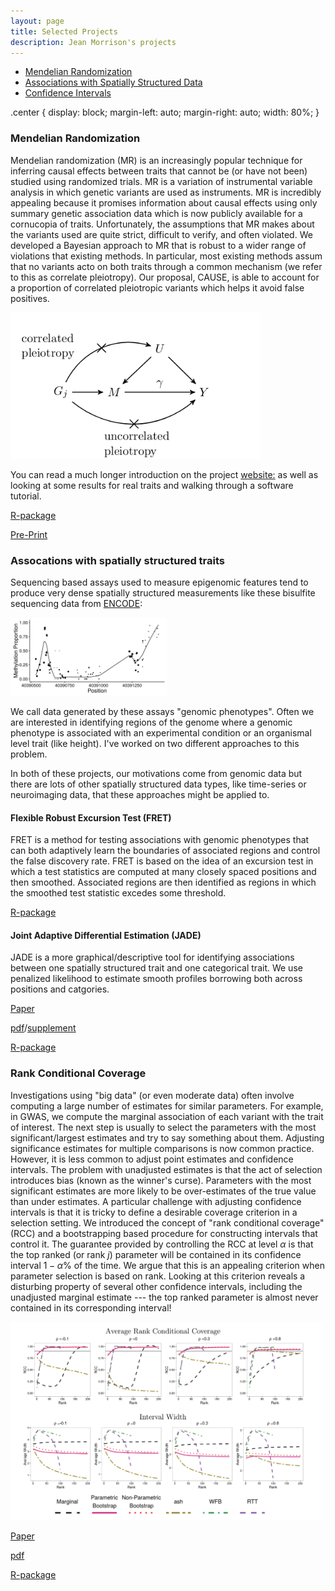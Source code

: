 ```yaml
---
layout: page
title: Selected Projects
description: Jean Morrison's projects
---
```


<div class="navbar">
    <div class="navbar-inner">
        <ul class="nav">
	    <li><a href="#cause"> Mendelian Randomization
            <li><a href="#smooth">Associations with Spatially Structured Data</a></li>
            <li><a href="#rcc">Confidence Intervals</a></li>
        </ul>
    </div>
</div>

.center {
  display: block;
  margin-left: auto;
  margin-right: auto;
  width: 80%;
}

### <a name = "cause"> </a> Mendelian Randomization

Mendelian randomization (MR) is an increasingly popular technique for inferring causal effects between traits that cannot be (or have not been) studied using randomized trials. MR is a variation of instrumental variable analysis in which genetic variants are used as instruments. MR is incredibly appealing because it promises information about causal effects using only summary genetic association data which is now publicly available for a cornucopia of traits. Unfortunately, the assumptions that MR makes about the variants used are quite strict, difficult to verify, and often violated. We developed a Bayesian approach to MR that is robust to a wider range of violations that existing methods. In particular, most existing methods assum that no variants acto on both traits through a common mechanism (we refer to this as correlate pleiotropy). Our proposal, CAUSE, is able to account for a proportion of correlated pleiotropic variants which helps it avoid false positives. 

<img src="pics/cause_fig1.png" class="center" width="400" alt=""/>

You can read a much longer introduction on the project [website:](https://jean997.github.io/cause/) as well as looking at some results for real traits and walking through a software tutorial.


[R-package](https://github.com/jean997/cause)

[Pre-Print](https://www.biorxiv.org/content/10.1101/682237v3)




### <a name="smooth"></a>Assocations with spatially structured traits

Sequencing based assays used to measure epigenomic features tend to produce very dense spatially structured measurements like these bisulfite sequencing data from [ENCODE](https://www.encodeproject.org/):

<img src="pics/meth_dat_example.png" class="center" width="250" alt="bisulfite sequencing data in a small region of chromosome 22"/>

We call data generated by these assays "genomic phenotypes".
Often we are interested in identifying regions of the genome where a genomic phenotype is associated with an experimental condition or an organismal level trait (like height). I've worked on two different approaches to this problem. 

In both of these projects, our motivations come from genomic data but there are lots of other spatially structured data types, like time-series or neuroimaging data, that these approaches might be applied to. 

#### Flexible Robust Excursion Test (FRET)

FRET is a method for testing associations with genomic phenotypes that can both adaptively learn the boundaries of associated regions and control the false discovery rate.  FRET is based on the idea of an excursion test in which a test statistics are computed at many closely spaced positions and then smoothed. Associated regions are then identified as regions in which the smoothed test statistic excedes some threshold. 

[R-package](https://github.com/jean997/fret)


#### Joint Adaptive Differential Estimation (JADE)

JADE is a more graphical/descriptive tool for identifying associations between one spatially structured trait and one categorical trait. We use penalized likelihood to estimate smooth profiles borrowing both across positions and catgories. 

[Paper](https://biostatistics.oxfordjournals.org/content/early/2016/08/04/biostatistics.kxw033)

[pdf](papers/jade_main.pdf)/[supplement](papers/jade_supp.pdf)

[R-package](https://github.com/jean997/jadeTF)


### <a name="rcc"></a>Rank Conditional Coverage

Investigations using "big data" (or even moderate data) often involve computing a large number of estimates for similar parameters. For example, in GWAS, we compute the marginal association of each variant with the trait of interest. The next step is usually to select the parameters with the most significant/largest estimates and try to say something about them. Adjusting significance estimates for multiple comparisons is now common practice. However, it is less common to adjust point estimates and confidence intervals. 
The problem with unadjusted estimates is that the act of selection introduces bias (known as the winner's curse). Parameters with the most significant estimates are more likely to be over-estimates of the true value than under estimates. A particular challenge with adjusting confidence intervals is that it is tricky to define a desirable coverage criterion in a selection setting. We introduced the concept of "rank conditional coverage" (RCC) and a bootstrapping based procedure for constructing intervals that control it. 
The guarantee provided by controlling the RCC at level $\alpha$ is that the top ranked (or rank $j$) parameter will be contained in its confidence interval $1-\alpha$% of the time. We argue that this is an appealing criterion when parameter selection is based on rank. Looking at this criterion reveals a disturbing property of several other confidence intervals, including the unadjusted marginal estimate  --- the top ranked parameter is almost never contained in its corresponding interval!


<img src="pics/rcc_sims.png" class="centerImage" width="500" alt="rank conditional coverage"/>


[Paper](https://www.tandfonline.com/doi/abs/10.1080/10618600.2017.1411270)

[pdf](papers/rcc.pdf)

[R-package](https://cran.r-project.org/web/packages/rcc/index.html)






